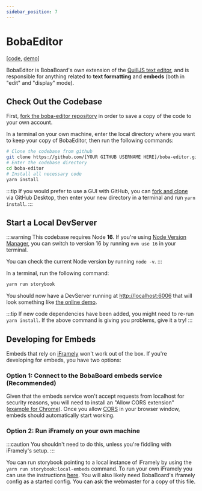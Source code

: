 ```yaml
---
sidebar_position: 7
---
```


# BobaEditor

\[[code](https://github.com/BobaBoard/boba-editor), [demo](https://bobaeditor.netlify.app/?path=/story/editor-preview--simple-editor)]

BobaEditor is BobaBoard's own extension of the [QuillJS text editor](https://quilljs.com/), and is responsible for anything related to **text formatting** and **embeds** (both in "edit" and "display" mode).

## Check Out the Codebase

First, [fork the boba-editor repository](https://docs.github.com/en/get-started/quickstart/fork-a-repo) in order to save a copy of the code to your own account.

In a terminal on your own machine, enter the local directory where you want to keep your copy of BobaEditor, then run the following commands:

```bash   showLineNumbers
# Clone the codebase from github
git clone https://github.com/[YOUR GITHUB USERNAME HERE]/boba-editor.git
# Enter the codebase directory
cd boba-editor
# Install all necessary code
yarn install
```

:::tip
If you would prefer to use a GUI with GitHub, you can [fork and clone](https://docs.github.com/en/desktop/contributing-and-collaborating-using-github-desktop/adding-and-cloning-repositories/cloning-and-forking-repositories-from-github-desktop) via GitHub Desktop, then enter your new directory in a terminal and run `yarn install`.
:::

## Start a Local DevServer

:::warning
This codebase requires Node **16**. If you're using [Node Version Manager](https://github.com/nvm-sh/nvm), you can switch to version 16 by running `nvm use 16` in your terminal.

You can check the current Node version by running `node -v`.
:::

In a terminal, run the following command:

```bash   showLineNumbers
yarn run storybook
```

You should now have a DevServer running at [http://localhost:6006](http://localhost:6006) that will look something like [the online demo](https://bobaeditor.netlify.app/).

:::tip
If new code dependencies have been added, you might need to re-run `yarn install`. If the above command is giving you problems, give it a try!
:::

## Developing for Embeds

Embeds that rely on [iFramely](https://github.com/itteco/iframely) won't work out of the box. If you're developing for embeds, you have two options:

### Option 1: Connect to the BobaBoard embeds service (Recommended)

Given that the embeds service won't accept requests from localhost for security reasons, you will need to install an "Allow CORS extension" ([example for Chrome](https://chrome.google.com/webstore/detail/allow-cors-access-control/lhobafahddgcelffkeicbaginigeejlf?hl=en)). Once you allow [CORS](https://en.wikipedia.org/wiki/Cross-origin_resource_sharing) in your browser window, embeds should automatically start working.

### Option 2: Run iFramely on your own machine

:::caution
You shouldn't need to do this, unless you're fiddling with iFramely's setup.
:::

You can run storybook pointing to a local instance of iFramely by using the `yarn run storybook:local-embeds` command. To run your own iFramely you can use the instructions [here](https://iframely.com/docs/host). You will also likely need BobaBoard's iframely config as a started config. You can ask the webmaster for a copy of this file.
